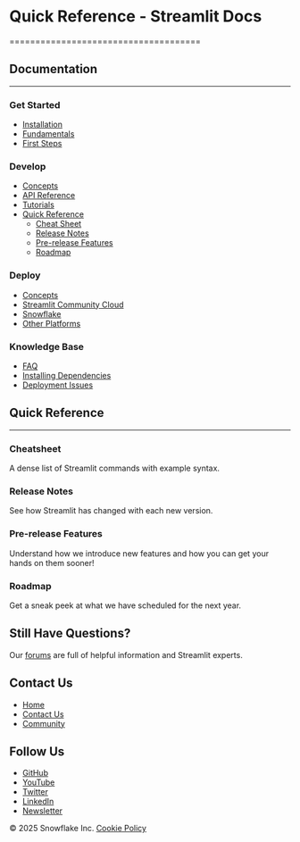 # Quick Reference - Streamlit Docs
=====================================

## Documentation
---------------

### Get Started

* [Installation](/get-started/installation)
* [Fundamentals](/get-started/fundamentals)
* [First Steps](/get-started/tutorials)

### Develop

* [Concepts](/develop/concepts)
* [API Reference](/develop/api-reference)
* [Tutorials](/develop/tutorials)
* [Quick Reference](/develop/quick-reference)
	+ [Cheat Sheet](/develop/quick-reference/cheat-sheet)
	+ [Release Notes](/develop/quick-reference/release-notes)
	+ [Pre-release Features](/develop/quick-reference/prerelease)
	+ [Roadmap](https://roadmap.streamlit.app)

### Deploy

* [Concepts](/deploy/concepts)
* [Streamlit Community Cloud](/deploy/streamlit-community-cloud)
* [Snowflake](/deploy/snowflake)
* [Other Platforms](/deploy/tutorials)

### Knowledge Base

* [FAQ](/knowledge-base/using-streamlit)
* [Installing Dependencies](/knowledge-base/dependencies)
* [Deployment Issues](/knowledge-base/deploy)

## Quick Reference
-------------------

### Cheatsheet

A dense list of Streamlit commands with example syntax.

### Release Notes

See how Streamlit has changed with each new version.

### Pre-release Features

Understand how we introduce new features and how you can get your hands on them sooner!

### Roadmap

Get a sneak peek at what we have scheduled for the next year.

## Still Have Questions?

Our [forums](https://discuss.streamlit.io) are full of helpful information and Streamlit experts.

## Contact Us

* [Home](/)
* [Contact Us](mailto:hello@streamlit.io?subject=Contact%20from%20documentation%20)
* [Community](https://discuss.streamlit.io)

## Follow Us

* [GitHub](https://github.com/streamlit)
* [YouTube](https://www.youtube.com/channel/UC3LD42rjj-Owtxsa6PwGU5Q)
* [Twitter](https://twitter.com/streamlit)
* [LinkedIn](https://www.linkedin.com/company/streamlit)
* [Newsletter](https://info.snowflake.com/streamlit-newsletter-sign-up.html)

&copy; 2025 Snowflake Inc. [Cookie Policy](/)